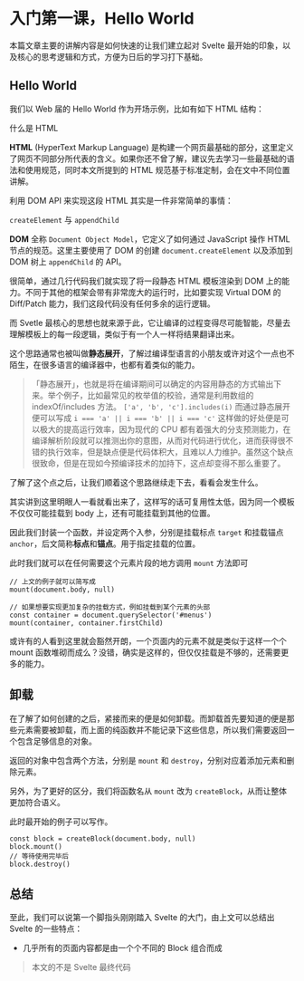 # 入门第一课，Hello World

本篇文章主要的讲解内容是如何快速的让我们建立起对 Svelte 最开始的印象，以及核心的思考逻辑和方式，方便为日后的学习打下基础。

## Hello World

我们以 Web 届的 Hello World 作为开场示例，比如有如下 HTML 结构：

<md-code ref="01-001.html"></md-code>

<md-note type="preknowledge" link="https://developer.mozilla.org/en-US/docs/Web/HTML">

<md-note-title>

什么是 HTML

</md-note-title>

**HTML** (HyperText Markup Language) 是构建一个网页最基础的部分，这里定义了网页不同部分所代表的含义。如果你还不曾了解，建议先去学习一些最基础的语法和使用规范，同时本文所提到的 HTML 规范基于标准定制，会在文中不同位置讲解。

</md-note>

利用 DOM API 来实现这段 HTML 其实是一件非常简单的事情：

<md-code ref="01-002.ts"></md-code>

<md-note type="preknowledge">

<md-note-title link="https://developer.mozilla.org/en-US/docs/Web/API/HTML_DOM_API">

`createElement` 与 `appendChild`

</md-note-title>

**DOM** 全称 `Document Object Model`，它定义了如何通过 JavaScript 操作 HTML 节点的规范。这里主要使用了 DOM 的创建 `document.createElement` 以及添加到 DOM 树上 `appendChild` 的 API。

</md-note>

很简单，通过几行代码我们就实现了将一段静态 HTML 模板渲染到 DOM 上的能力。不同于其他的框架会带有非常庞大的运行时，比如要实现 Virtual DOM 的 Diff/Patch 能力，我们这段代码没有任何多余的运行逻辑。

而 Svetle 最核心的思想也就来源于此，它让编译的过程变得尽可能智能，尽量去理解模板上的每一段逻辑，类似于有一个人一样将结果翻译出来。

这个思路通常也被叫做**静态展开**，了解过编译型语言的小朋友或许对这个一点也不陌生，在很多语言的编译器中，也都有着类似的能力。

> 「静态展开」，也就是将在编译期间可以确定的内容用静态的方式输出下来。举个例子，比如最常见的枚举值的校验，通常是利用数组的 indexOf/includes 方法。 `['a', 'b', 'c'].includes(i)` 而通过静态展开便可以写成 `i === 'a' || i === 'b' || i === 'c'` 这样做的好处便是可以极大的提高运行效率，因为现代的 CPU 都有着强大的分支预测能力，在编译解析阶段就可以推测出你的意图，从而对代码进行优化，进而获得很不错的执行效率，但是缺点便是代码体积大，且难以人力维护。虽然这个缺点很致命，但是在现如今预编译技术的加持下，这点却变得不那么重要了。

了解了这个点之后，让我们顺着这个思路继续走下去，看看会发生什么。

其实讲到这里明眼人一看就看出来了，这样写的话可复用性太低，因为同一个模板不仅仅可能挂载到 body 上，还有可能挂载到其他的位置。

因此我们封装一个函数，并设定两个入参，分别是挂载标点 `target` 和挂载锚点 `anchor`，后文简称**标点**和**锚点**。用于指定挂载的位置。

<md-code diff="01-002.ts,01-003.ts"></md-code>

此时我们就可以在任何需要这个元素片段的地方调用 `mount` 方法即可

```tsx
// 上文的例子就可以简写成
mount(document.body, null)

// 如果想要实现更加复杂的挂载方式，例如挂载到某个元素的头部
const container = document.querySelector('#menus')
mount(container, container.firstChild)
```

或许有的人看到这里就会豁然开朗，一个页面内的元素不就是类似于这样一个个 mount 函数堆砌而成么？没错，确实是这样的，但仅仅挂载是不够的，还需要更多的能力。

## 卸载

在了解了如何创建的之后，紧接而来的便是如何卸载。而卸载首先要知道的便是那些元素需要被卸载，而上面的纯函数并不能记录下这些信息，所以我们需要返回一个包含足够信息的对象。

<md-code diff="01-003.ts,01-004.ts"></md-code>

返回的对象中包含两个方法，分别是 `mount` 和 `destroy`，分别对应着添加元素和删除元素。

另外，为了更好的区分，我们将函数名从 `mount` 改为 `createBlock`，从而让整体更加符合语义。

此时最开始的例子可以写作。

```tsx
const block = createBlock(document.body, null)
block.mount()
// 等待使用完毕后
block.destroy()
```

## 总结

至此，我们可以说第一个脚指头刚刚踏入 Svelte 的大门，由上文可以总结出 Svelte 的一些特点：

- 几乎所有的页面内容都是由一个个不同的 Block 组合而成

> 本文的不是 Svelte 最终代码
